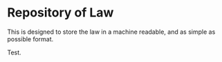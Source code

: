 # Repository of Law

This is designed to store the law in a machine readable, and as simple as possible format.

Test.